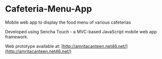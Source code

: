 # Cafeteria-Menu-App
Mobile web app to display the food menu of various cafeterias

Developed using Sencha Touch - a MVC-based JavaScript mobile web app framework.

Web prototype available at: [http://amritacanteen.net46.net/](http://amritacanteen.net46.net/)

